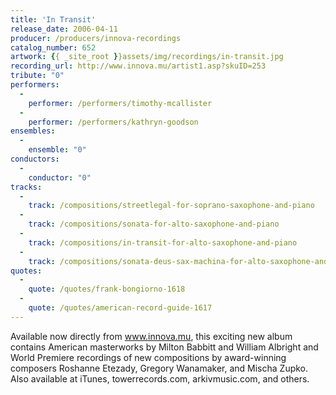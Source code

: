 ```yaml
---
title: 'In Transit'
release_date: 2006-04-11
producer: /producers/innova-recordings
catalog_number: 652
artwork: {{ _site_root }}assets/img/recordings/in-transit.jpg
recording_url: http://www.innova.mu/artist1.asp?skuID=253
tribute: "0"
performers: 
  -
    performer: /performers/timothy-mcallister
  -
    performer: /performers/kathryn-goodson
ensembles: 
  -
    ensemble: "0"
conductors: 
  -
    conductor: "0"
tracks: 
  -
    track: /compositions/streetlegal-for-soprano-saxophone-and-piano
  -
    track: /compositions/sonata-for-alto-saxophone-and-piano
  -
    track: /compositions/in-transit-for-alto-saxophone-and-piano
  -
    track: /compositions/sonata-deus-sax-machina-for-alto-saxophone-and-piano
quotes: 
  -
    quote: /quotes/frank-bongiorno-1618
  -
    quote: /quotes/american-record-guide-1617
---
```

Available now directly from www.innova.mu, this exciting new album contains American masterworks by Milton Babbitt and William Albright and World Premiere recordings of new compositions by award-winning composers Roshanne Etezady, Gregory Wanamaker, and Mischa Zupko. Also available at iTunes, towerrecords.com, arkivmusic.com, and others.